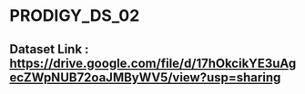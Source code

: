 # PRODIGY_DS_02

## Dataset Link : https://drive.google.com/file/d/17hOkcikYE3uAgecZWpNUB72oaJMByWV5/view?usp=sharing
